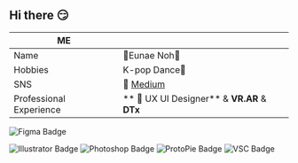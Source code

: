 ## Hi there 😏

 
| ME ||
|--|--|
| Name|🔸Eunae Noh🔸|
|Hobbies|K-pop Dance🕺 |
|SNS|📢 [Medium](https://medium.com/@nexttonone)|
|Professional Experience| ** 🥇 UX UI Designer**  &  **VR.AR**  &  **DTx**|


![Figma Badge](https://img.shields.io/badge/figma-007396?style=flat-square&logo=figma&logoColor=white)
<p>
<img src="https://img.shields.io/badge/illustrator-FF9A00?style=flat-square&logo=adobeillustrator&logoColor=white" alt="Illustrator Badge">
<img src="https://img.shields.io/badge/photoshop-31A8FF?style=flat-square&logo=adobephotoshop&logoColor=white" alt="Photoshop Badge">
<img src="https://img.shields.io/badge/protopie-5C2D91?style=flat-square&logo=protopie&logoColor=white" alt="ProtoPie Badge">
<img src="https://img.shields.io/badge/vscode-007ACC?style=flat-square&logo=visualstudiocode&logoColor=white" alt="VSC Badge">
</p>

<!--
**eunaenoh/eunaenoh** is a ✨ _special_ ✨ repository because its `README.md` (this file) appears on your GitHub profile.

Here are some ideas to get you started:

- 🔭 I’m currently working on ...
- 🌱 I’m currently learning ...
- 👯 I’m looking to collaborate on ...
- 🤔 I’m looking for help with ...
- 💬 Ask me about ...
- 📫 How to reach me: ...
- 😄 Pronouns: ...
- ⚡ Fun fact: ...
-->
